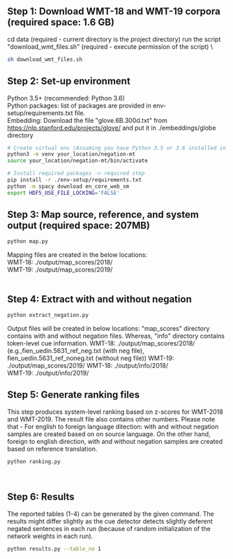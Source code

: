 
## Step 1: Download WMT-18 and WMT-19 corpora (required space: 1.6 GB)
cd data (required - current directory is the project directory)
run the script "download_wmt_files.sh" (required - execute permission of the script) \
```bash
sh download_wmt_files.sh
```

## Step 2: Set-up environment
Python 3.5+ (recommended: Python 3.6) \
Python packages: list of packages are provided in env-setup/requirements.txt file. \
Embedding: Download the file "glove.6B.300d.txt" from https://nlp.stanford.edu/projects/glove/ and put it in ./embeddings/globe directory

```bash
# Create virtual env (Assuming you have Python 3.5 or 3.6 installed in your machine) -> optional step
python3 -m venv your_location/negation-mt
source your_location/negation-mt/bin/activate

# Install required packages -> required step
pip install -r ./env-setup/requirements.txt
python -m spacy download en_core_web_sm
export HDF5_USE_FILE_LOCKING='FALSE'
```

## Step 3: Map source, reference, and system output (required space: 207MB)
```bash
python map.py
```
Mapping files are created in the below locations:  
WMT-18: ./output/map_scores/2018/  
WMT-19: ./output/map_scores/2019/  
​

## Step 4: Extract with and without negation
```bash
python extract_negation.py
```
Output files will be created in below locations: "map_scores" directory contains with and without negation files. Whereas, "info" directory contains token-level cue information.
WMT-18: ./output/map_scores/2018/  (e.g.,fien_uedin.5631_ref_neg.txt (with neg file), fien_uedin.5631_ref_noneg.txt (without neg file))
WMT-19: ./output/map_scores/2019/
WMT-18: ./output/info/2018/  
WMT-19: ./output/info/2019/

## Step 5: Generate ranking files
This step produces system-level ranking based on z-scores for WMT-2018 and WMT-2019. The result file also contains other numbers.
Please note that - For english to foreign language ditection: with and without negation samples are created based on on source language.
On the other hand, foreign to english direction, with and without negation samples are created based on reference translation.
```bash
python ranking.py
```
​
## Step 6: Results
The reported tables (1-4) can be generated by the given command. The results might differ slightly as the cue detector detects slightly
deferent negated sentences in each run (because of random initialization of the network weights in each run).
```bash
python results.py --table_no 1
```



